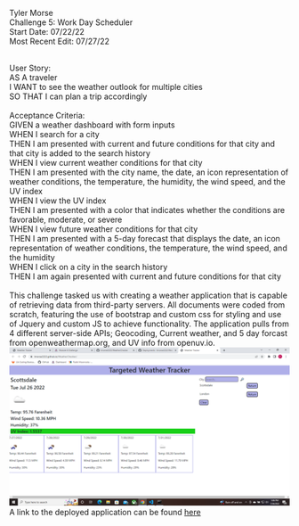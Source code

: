 Tyler Morse<br>
Challenge 5: Work Day Scheduler<br>
Start Date: 07/22/22<br>
Most Recent Edit: 07/27/22<br>

<br>
User Story:<br>
AS A traveler<br>
I WANT to see the weather outlook for multiple cities<br>
SO THAT I can plan a trip accordingly<br>
<br>
Acceptance Criteria:<br>
GIVEN a weather dashboard with form inputs<br>
WHEN I search for a city<br>
THEN I am presented with current and future conditions for that city and that city is added to the search history<br>
WHEN I view current weather conditions for that city<br>
THEN I am presented with the city name, the date, an icon representation of weather conditions, the temperature, the humidity, the wind speed, and the UV index<br>
WHEN I view the UV index<br>
THEN I am presented with a color that indicates whether the conditions are favorable, moderate, or severe<br>
WHEN I view future weather conditions for that city<br>
THEN I am presented with a 5-day forecast that displays the date, an icon representation of weather conditions, the temperature, the wind speed, and the humidity<br>
WHEN I click on a city in the search history<br>
THEN I am again presented with current and future conditions for that city<br>
<br>
This challenge tasked us with creating a weather application that is capable of retrieving data from third-party servers. All documents were coded from scratch, featuring the use of bootstrap and custom css for styling and use of Jquery and custom JS to achieve functionality. The application pulls from 4 different server-side APIs; Geocoding, Current weather, and 5 day forcast from openweathermap.org, and UV info from openuv.io.
<img src="assets/images/screenshot.png" alt="A screenshot of the deployed application">
A link to the deployed application can be found <a href="https://tmorse2222.github.io/WeatherChecker/">here</a>